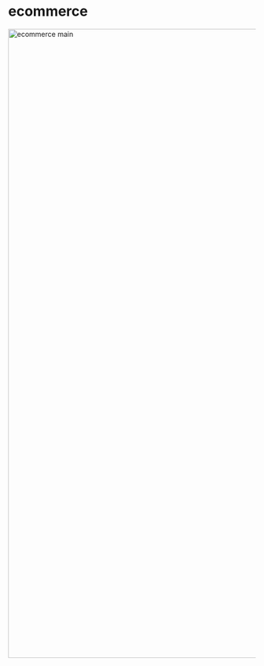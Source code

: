 # ecommerce
<img width="1280" alt="ecommerce main" src="https://user-images.githubusercontent.com/69092486/183632805-aea7ac37-a010-4968-9047-0788fb13b1e7.png">
